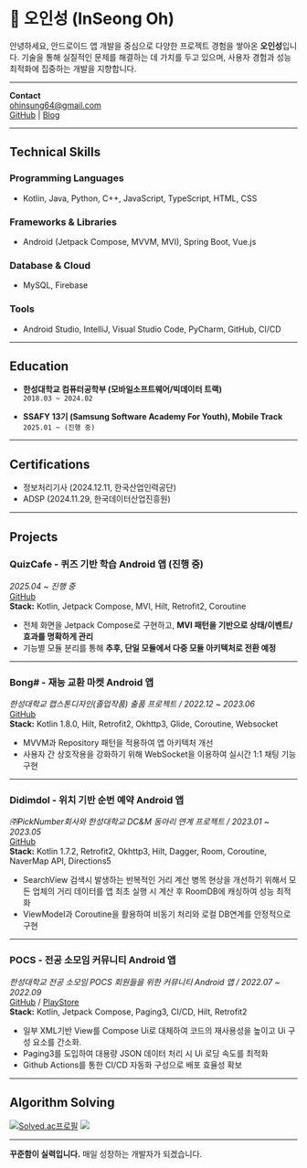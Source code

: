 # 👋 오인성 (InSeong Oh)

안녕하세요, 안드로이드 앱 개발을 중심으로 다양한 프로젝트 경험을 쌓아온 **오인성**입니다. 기술을 통해 실질적인 문제를 해결하는 데 가치를 두고 있으며, 사용자 경험과 성능 최적화에 집중하는 개발을 지향합니다.

---

**Contact**  
ohinsung64@gmail.com   
[GitHub](https://github.com/ois0886) | [Blog](https://superohinsung.tistory.com/)

---

## Technical Skills

### Programming Languages
- Kotlin, Java, Python, C++, JavaScript, TypeScript, HTML, CSS

### Frameworks & Libraries
- Android (Jetpack Compose, MVVM, MVI), Spring Boot, Vue.js

### Database & Cloud
- MySQL, Firebase

### Tools
- Android Studio, IntelliJ, Visual Studio Code, PyCharm, GitHub, CI/CD

---

## Education

- **한성대학교 컴퓨터공학부 (모바일소프트웨어/빅데이터 트랙)**  
  `2018.03 ~ 2024.02`

- **SSAFY 13기 (Samsung Software Academy For Youth), Mobile Track**  
  `2025.01 ~ (진행 중)`

---

## Certifications

- 정보처리기사 (2024.12.11, 한국산업인력공단)  
- ADSP (2024.11.29, 한국데이터산업진흥원)  

---

## Projects

### **QuizCafe - 퀴즈 기반 학습 Android 앱 (진행 중)**
_2025.04 ~ 진행 중_ <br>
[GitHub](https://github.com/Kotlin-Android-Study-with-SSAFY/Quiz-Cafe-Android) <br>
**Stack:** Kotlin, Jetpack Compose, MVI, Hilt, Retrofit2, Coroutine
- 전체 화면을 Jetpack Compose로 구현하고, **MVI 패턴을 기반으로 상태/이벤트/효과를 명확하게 관리**
- 기능별 모듈 분리를 통해 **추후, 단일 모듈에서 다중 모듈 아키텍처로 전환 예정**

---

### **Bong# - 재능 교환 마켓 Android 앱**  
_한성대학교 캡스톤디자인(졸업작품) 출품 프로젝트 / 2022.12 ~ 2023.06_  
[GitHub](https://github.com/GrapeBongBong/Android) <br>
**Stack:** Kotlin 1.8.0, Hilt, Retrofit2, Okhttp3, Glide, Coroutine, Websocket
- MVVM과 Repository 패턴을 적용하여 앱 아키텍처 개선
- 사용자 간 상호작용을 강화하기 위해 WebSocket을 이용하여 실시간 1:1 채팅 기능 구현

---

### **Didimdol - 위치 기반 순번 예약 Android 앱**  
_㈜PickNumber회사와 한성대학교 DC&M 동아리 연계 프로젝트 / 2023.01 ~ 2023.05_  
[GitHub](https://github.com/HSU-Didimdol/Android_PickNumber) <br>
**Stack:** Kotlin 1.7.2, Retrofit2, Okhttp3, Hilt, Dagger, Room, Coroutine, NaverMap API, Directions5 
- SearchView 검색시 발생하는 반복적인 거리 계산 병목 현상을 개선하기 위해서 모든 업체의 거리 데이터를 앱 최초 실행 시 계산 후 RoomDB에 캐싱하여 성능 최적화
- ViewModel과 Coroutine을 활용하여 비동기 처리와 로컬 DB연계를 안정적으로 구현

---

### **POCS - 전공 소모임 커뮤니티 Android 앱**  
_한성대학교 전공 소모임 POCS 회원들을 위한 커뮤니티 Android 앱 / 2022.07 ~ 2022.09_  
[GitHub](https://github.com/hansung-pocs/blog-android) / [PlayStore](https://play.google.com/store/apps/details?id=com.pocs.blog)  
**Stack:** Kotlin, Jetpack Compose, Paging3, CI/CD, Hilt, Retrofit2  
- 일부 XML기반 View를 Compose Ui로 대체하여 코드의 재사용성을 높이고 Ui 구성 요소를 간소화.
- Paging3를 도입하여 대용량 JSON 데이터 처리 시 Ui 로딩 속도를 최적화
- Github Actions를 통한 CI/CD 자동화 구성으로 배포 효율성 확보

---

## Algorithm Solving

[![Solved.ac프로필](http://mazassumnida.wtf/api/v2/generate_badge?boj=ois0886)](https://solved.ac/ois0886)
<img src="http://mazandi.herokuapp.com/api?handle=ois0886&theme=warm" />

---

**꾸준함이 실력입니다.** 매일 성장하는 개발자가 되겠습니다.
